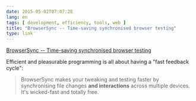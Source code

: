 ```yaml
---
date: 2015-05-02T07:07:28
lang: en
tags: [ development, efficiency, tools, web ]
title: "BrowserSync -- Time-saving synchronised browser testing"
type: link
---
```


[BrowserSync -- Time-saving synchronised browser
testing](http://www.browsersync.io/)

Efficient and pleasurable programming is all about having a "fast
feedback cycle":

> BrowserSync makes your tweaking and testing faster by synchronising
> file changes **and interactions** across multiple devices. It's
> wicked-fast and totally free.

